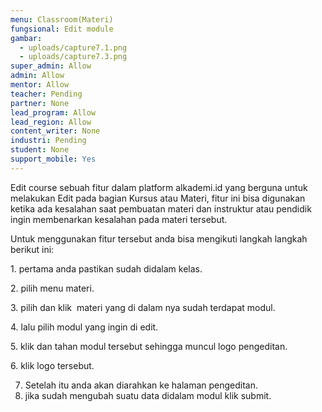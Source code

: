 ```yaml
---
menu: Classroom(Materi)
fungsional: Edit module
gambar:
  - uploads/capture7.1.png
  - uploads/capture7.3.png
super_admin: Allow
admin: Allow
mentor: Allow
teacher: Pending
partner: None
lead_program: Allow
lead_region: Allow
content_writer: None
industri: Pending
student: None
support_mobile: Yes
---
```

Edit course sebuah fitur dalam platform alkademi.id yang berguna untuk melakukan Edit pada bagian Kursus atau Materi, fitur ini bisa digunakan ketika ada kesalahan saat pembuatan materi dan instruktur atau pendidik ingin membenarkan kesalahan pada materi tersebut.

Untuk menggunakan fitur tersebut anda bisa mengikuti langkah langkah berikut ini:

1﻿. pertama anda pastikan sudah didalam kelas.

2﻿. pilih menu materi.

3﻿. pilih dan klik  materi yang di dalam nya sudah terdapat modul.

4﻿. lalu pilih modul yang ingin di edit.

5﻿. klik dan tahan modul tersebut sehingga muncul logo pengeditan.

6﻿. klik logo tersebut.

7. Setelah itu anda akan diarahkan ke halaman pengeditan.
8. jika sudah mengubah suatu data didalam modul klik submit.